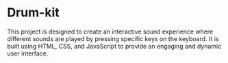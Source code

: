 # Drum-kit
This project is designed to create an interactive sound experience where different sounds are played by pressing specific keys on the keyboard. It is built using HTML, CSS, and JavaScript to provide an engaging and dynamic user interface.
